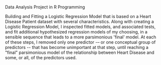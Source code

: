 Data Analysis Project in R Programming

Building and Fitting a Logistic Regression Model that is based on a Heart Disease Patient dataset with several characteristics. Along with creating a Logistic Regression Model, I inspected fitted models, and associated tests, and fit additional hypothesized regression models of my choosing, in a sensible sequence that leads to a more parsimonious 'final' model. At each of these steps, I removed only one predictor -– or one conceptual group of predictors -- that has become unimportant at that step, until reaching a "final" parsimonious model of the relationship between Heart Disease and some, or all, of the predictors used.
